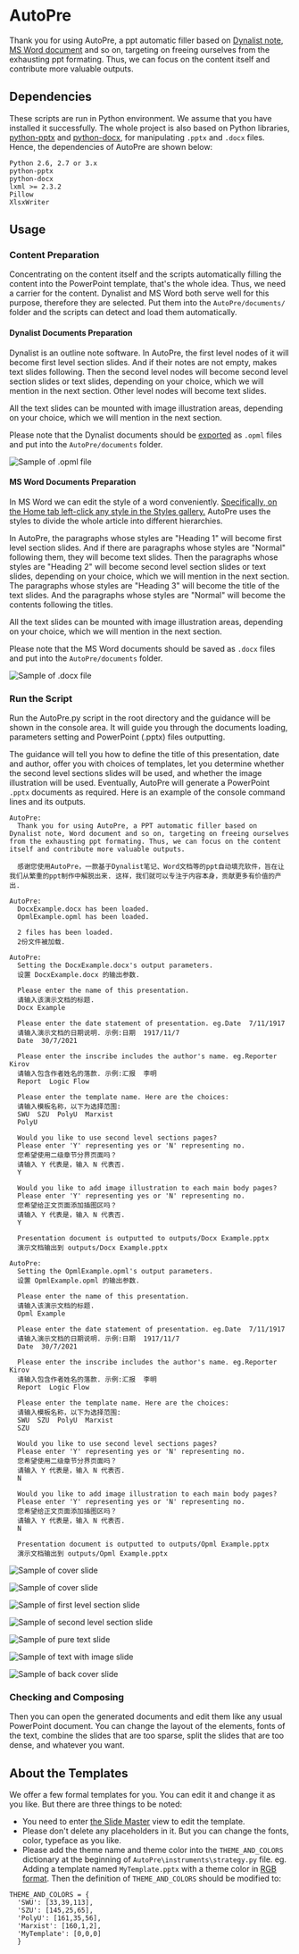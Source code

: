 # AutoPre

Thank you for using AutoPre, a ppt automatic filler based on [Dynalist note](https://dynalist.io), [MS Word document](https://www.microsoft.com/en-ww/microsoft-365/word) and so on, targeting on freeing ourselves from the exhausting ppt formating. Thus, we can focus on the content itself and contribute more valuable outputs.
 
## Dependencies

These scripts are run in Python environment. We assume that you have installed it successfully. The whole project is also based on Python libraries, [python-pptx](https://python-pptx.readthedocs.io/en/latest/index.html) and [python-docx](https://python-docx.readthedocs.io/en/latest/), for manipulating `.pptx` and `.docx` files. Hence, the dependencies of AutoPre are shown below:
 
```
Python 2.6, 2.7 or 3.x
python-pptx
python-docx
lxml >= 2.3.2
Pillow
XlsxWriter
```

## Usage

### Content Preparation

Concentrating on the content itself and the scripts automatically filling the content into the PowerPoint template, that's the whole idea. Thus, we need a carrier for the content. Dynalist and MS Word both serve well for this purpose, therefore they are selected. Put them into the `AutoPre/documents/` folder and the scripts can detect and load them automatically.
 
#### Dynalist Documents Preparation

Dynalist is an outline note software. In AutoPre, the first level nodes of it will become first level section slides. And if their notes are not empty, makes text slides following. Then the second level nodes will become second level section slides or text slides, depending on your choice, which we will mention in the next section. Other level nodes will become text slides.

All the text slides can be mounted with image illustration areas, depending on your choice, which we will mention in the next section.

Please note that the Dynalist documents should be [exported](https://help.dynalist.io/category/36-import-export) as `.opml` files and put into the `AutoPre/documents` folder.
  
![Sample of .opml file](https://github.com/TOB-KNPOB/AutoPre/blob/main/gallery/sample_of_opml.png)
  
#### MS Word Documents Preparation

In MS Word we can edit the style of a word conveniently. [Specifically, on the Home tab left-click any style in the Styles gallery.](https://support.microsoft.com/en-us/office/customize-or-create-new-styles-d38d6e47-f6fc-48eb-a607-1eb120dec563#:~:text=On%20the%20Home%20tab%2C%20right,or%20to%20all%20future%20documents.) AutoPre uses the styles to divide the whole article into different hierarchies.

In AutoPre, the paragraphs whose styles are "Heading 1" will become first level section slides. And if there are paragraphs whose styles are "Normal" following them, they will become text slides. Then the paragraphs whose styles are "Heading 2" will become second level section slides or text slides, depending on your choice, which we will mention in the next section. The paragraphs whose styles are "Heading 3" will become the title of the text slides. And the paragraphs whose styles are "Normal" will become the contents following the titles.

All the text slides can be mounted with image illustration areas, depending on your choice, which we will mention in the next section.

Please note that the MS Word documents should be saved as `.docx` files and put into the `AutoPre/documents` folder.
 
![Sample of .docx file](https://github.com/TOB-KNPOB/AutoPre/blob/main/gallery/sample_of_docx.png)

### Run the Script

Run the AutoPre.py script in the root directory and the guidance will be shown in the console area. It will guide you through the documents loading, parameters setting and PowerPoint (.pptx) files outputting.

The guidance will tell you how to define the title of this presentation, date and author, offer you with choices of templates, let you determine whether the second level sections slides will be used, and whether the image illustration will be used.
 Eventually, AutoPre will generate a PowerPoint `.pptx` documents as required.
 Here is an example of the console command lines and its outputs. 
 
```
AutoPre:
  Thank you for using AutoPre, a PPT automatic filler based on Dynalist note, Word document and so on, targeting on freeing ourselves from the exhausting ppt formating. Thus, we can focus on the content itself and contribute more valuable outputs.

  感谢您使用AutoPre，一款基于Dynalist笔记、Word文档等的ppt自动填充软件，旨在让我们从繁重的ppt制作中解脱出来. 这样，我们就可以专注于内容本身，贡献更多有价值的产出.

AutoPre:
  DocxExample.docx has been loaded.
  OpmlExample.opml has been loaded.

  2 files has been loaded.
  2份文件被加载.

AutoPre:
  Setting the DocxExample.docx's output parameters.
  设置 DocxExample.docx 的输出参数.

  Please enter the name of this presentation.
  请输入该演示文档的标题.
  Docx Example

  Please enter the date statement of presentation. eg.Date  7/11/1917
  请输入演示文档的日期说明. 示例:日期  1917/11/7
  Date  30/7/2021

  Please enter the inscribe includes the author's name. eg.Reporter Kirov
  请输入包含作者姓名的落款. 示例:汇报  李明
  Report  Logic Flow

  Please enter the template name. Here are the choices:
  请输入模板名称，以下为选择范围:
  SWU  SZU  PolyU  Marxist  
  PolyU

  Would you like to use second level sections pages?
  Please enter 'Y' representing yes or 'N' representing no.
  您希望使用二级章节分界页面吗？
  请输入 Y 代表是，输入 N 代表否.
  Y

  Would you like to add image illustration to each main body pages?
  Please enter 'Y' representing yes or 'N' representing no.
  您希望给正文页面添加插图区吗？
  请输入 Y 代表是，输入 N 代表否.
  Y

  Presentation document is outputted to outputs/Docx Example.pptx
  演示文档输出到 outputs/Docx Example.pptx

AutoPre:
  Setting the OpmlExample.opml's output parameters.
  设置 OpmlExample.opml 的输出参数.

  Please enter the name of this presentation.
  请输入该演示文档的标题.
  Opml Example

  Please enter the date statement of presentation. eg.Date  7/11/1917
  请输入演示文档的日期说明. 示例:日期  1917/11/7
  Date  30/7/2021

  Please enter the inscribe includes the author's name. eg.Reporter Kirov
  请输入包含作者姓名的落款. 示例:汇报  李明
  Report  Logic Flow

  Please enter the template name. Here are the choices:
  请输入模板名称，以下为选择范围:
  SWU  SZU  PolyU  Marxist  
  SZU

  Would you like to use second level sections pages?
  Please enter 'Y' representing yes or 'N' representing no.
  您希望使用二级章节分界页面吗？
  请输入 Y 代表是，输入 N 代表否.
  N

  Would you like to add image illustration to each main body pages?
  Please enter 'Y' representing yes or 'N' representing no.
  您希望给正文页面添加插图区吗？
  请输入 Y 代表是，输入 N 代表否.
  N

  Presentation document is outputted to outputs/Opml Example.pptx
  演示文档输出到 outputs/Opml Example.pptx
```

 ![Sample of cover slide](https://github.com/TOB-KNPOB/AutoPre/blob/main/gallery/sample_of_cover_slide_PolyU.png)

 ![Sample of cover slide](https://github.com/TOB-KNPOB/AutoPre/blob/main/gallery/sample_of_cover_slide_SZU.png)

 ![Sample of first level section slide](https://github.com/TOB-KNPOB/AutoPre/blob/main/gallery/sample_of_section_1st_level.png)

 ![Sample of second level section slide](https://github.com/TOB-KNPOB/AutoPre/blob/main/gallery/sample_of_section_2nd_level.png)

 ![Sample of pure text slide](https://github.com/TOB-KNPOB/AutoPre/blob/main/gallery/sample_of_pure_text_slide.png)

 ![Sample of text with image slide](https://github.com/TOB-KNPOB/AutoPre/blob/main/gallery/sample_of_text_with_image_slide.png)

 ![Sample of back cover slide](https://github.com/TOB-KNPOB/AutoPre/blob/main/gallery/sample_of_back_cover_slide.png)

 
### Checking and Composing

Then you can open the generated documents and edit them like any usual PowerPoint document. You can change the layout of the elements, fonts of the text, combine the slides that are too sparse, split the slides that are too dense, and whatever you want.
 
## About the Templates

We offer a few formal templates for you. You can edit it and change it as you like. But there are three things to be noted:

- You need to enter [the Slide Master](https://support.microsoft.com/en-us/office/edit-and-re-apply-a-slide-layout-6f4338f8-555f-49cf-9835-6209be3c7b48) view to edit the template.
- Please don't delete any placeholders in it. But you can change the fonts, color, typeface as you like.
- Please add the theme name and theme color into the `THEME_AND_COLORS` dictionary at the beginning of `AutoPre\instruments\strategy.py` file.
eg. Adding a template named `MyTemplate.pptx` with a theme color in [RGB format](https://en.wikipedia.org/wiki/RGB_color_model). Then the definition of `THEME_AND_COLORS` should be modified to:

```
THEME_AND_COLORS = {
  'SWU': [33,39,113],
  'SZU': [145,25,65],
  'PolyU': [161,35,56],
  'Marxist': [160,1,2],
  'MyTemplate': [0,0,0]
  }
```
